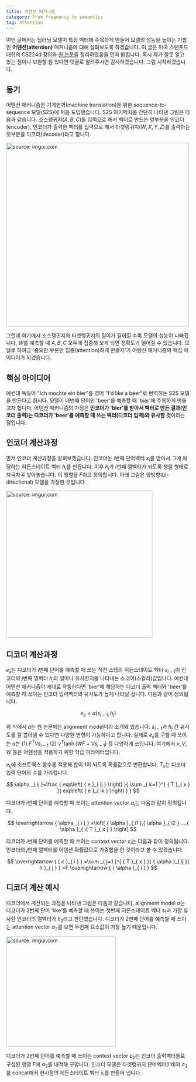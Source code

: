 ```yaml
---
title: 어텐션 매커니즘
category: From frequency to semantics
tag: attention
---
```


이번 글에서는 딥러닝 모델이 특정 벡터에 주목하게 만들어 모델의 성능을 높이는 기법인 **어텐션(attention)** 매커니즘에 대해 살펴보도록 하겠습니다. 이 글은 미국 스탠포드 대학의 CS224d 강의와 [원 논문](https://arxiv.org/abs/1409.0473)을 정리하였음을 먼저 밝힙니다. 혹시 제가 잘못 알고 있는 점이나 보완할 점 있다면 댓글로 알려주시면 감사하겠습니다. 그럼 시작하겠습니다.



## 동기

어텐션 매커니즘은 기계번역(machine translation)을 위한 sequence-to-sequence 모델(S2S)에 처음 도입됐습니다. S2S 아키텍처를 간단히 나타낸 그림은 다음과 같습니다. 소스랭귀지($A,B,C$)를 입력으로 해서 벡터로 만드는 앞부분을 인코더(encoder), 인코더가 출력한 벡터를 입력으로 해서 타겟랭귀지($W,X,Y,Z$)를 출력하는 뒷부분을 디코더(decoder)라고 합니다.

<a href="https://imgur.com/6mbfPZR"><img src="https://i.imgur.com/6mbfPZR.png" width="500px" title="source: imgur.com" /></a>

그런데 여기에서 소스랭귀지와 타겟랭귀지의 길이가 길어질 수록 모델의 성능이 나빠집니다. $W$를 예측할 때 $A,B,C$ 모두에 집중해 보게 되면 정확도가 떨어질 수 있습니다. 모델로 하여금 '중요한 부분만 집중(attention)하게 만들자'가 어텐션 매커니즘의 핵심 아이디어가 되겠습니다.





## 핵심 아이디어

예컨대 독일어 "Ich mochte ein bier"를 영어 "I'd like a beer"로 번역하는 S2S 모델을 만든다고 칩시다. 모델이 네번째 단어인 'beer'를 예측할 때 'bier'에 주목하게 만들고자 합니다. 어텐션 매커니즘의 가정은 **인코더가 'bier'를 받아서 벡터로 만든 결과(인코더 출력)는 디코더가 'beer'를 예측할 때 쓰는 벡터(디코더 입력)와 유사할 것**이라는 점입니다.





## 인코더 계산과정

먼저 인코더 계산과정을 살펴보겠습니다. 인코더는 $i$번째 단어벡터 $x_i$를 받아서 그에 해당하는 히든스테이트 벡터 $h_i$를 만듭니다. 이후 $h_i$가 $i$번째 열벡터가 되도록 행렬 형태로 차곡차곡 쌓아놓습니다. 이 행렬을 $F$라고 정의합시다. 아래 그림은 양방향(bi-directional) 모델을 가정한 것입니다.



<a href="https://imgur.com/CbQjPWo"><img src="https://i.imgur.com/CbQjPWo.png" width="400px" title="source: imgur.com" /></a>





## 디코더 계산과정

$e_{ij}$는 디코더가 $i$번째 단어를 예측할 때 쓰는 직전 스텝의 히든스테이트 벡터 $s_{i-1}$이 인코더의 $j$번째 열벡터 $h_j$와 얼마나 유사한지를 나타내는 스코어(스칼라)값입니다. 예컨대 어텐션 매커니즘이 제대로 작동한다면 'bier'에 해당하는 디코더 출력 벡터와 'beer'를 예측할 때 쓰이는 인코더 입력벡터의 유사도가 높게 나타날 겁니다. 다음과 같이 정의됩니다.


$$
{ e }_{ ij }=a\left( { s }_{ i-1 },{ h }_{ j } \right) 
$$


위 식에서 $a$는 원 논문에는 alignment model이라 소개돼 있습니다. $s_{i-1}$과 $h_j$ 간 유사도를 잘 뽑아낼 수 있다면 다양한 변형이 가능하다고 합니다. 실제로 $e_{ij}$를 구할 때 쓰이는 $a$는 (1) $F^TVs_{i-1}$ (2) $v^T\tanh{(WF+Vs_{i-1})}$ 등 다양하게 쓰입니다. 여기에서 $v, V, W$ 등은 어텐션을 적용하기 위한 학습 파라메터입니다.

$e_{ij}$에 소프트맥스 함수를 적용해 합이 1이 되도록 확률값으로 변환합니다. $T_x$는 디코더 입력 단어의 수를 가리킵니다.


$$
\alpha _{ ij }=\frac { exp\left( { e }_{ ij } \right)  }{ \sum _{ k=1 }^{ { T }_{ x } }{ exp\left( { e }_{ ik } \right)  }  } 
$$


디코더가 $i$번째 단어를 예측할 때 쓰이는 attention vector $a_i$는 다음과 같이 정의됩니다.


$$
\overrightarrow { \alpha _{ i } } =\left[ { \alpha  }_{ i1 },{ \alpha  }_{ i2 },...,{ \alpha  }_{ i{ T }_{ x } } \right] 
$$


디코더가 $i$번째 단어를 예측할 때 쓰이는 context vector $c_i$는 다음과 같이 정의됩니다. 인코더의 $j$번째 열벡터를 어텐션 확률값으로 가중합을 한 것이라고 볼 수 있겠습니다. 


$$
\overrightarrow { { c }_{ i } } =\sum _{ j=1 }^{ { T }_{ x } }{ { \alpha  }_{ ij }{ h }_{ j } } =F \overrightarrow { { \alpha  }_{ i } }
$$




## 디코더 계산 예시

디코더에서 계산되는 과정을 나타낸 그림은 다음과 같습니다. alignment model $a$는 디코더가 2번째 단어 'like'를 예측할 때 쓰이는 첫번째 히든스테이트 벡터 $s_1$과 가장 유사한 인코더의 열벡터가 $h_2$라고 판단했습니다. 디코더가 2번째 단어를 예측할 때 쓰이는 attention vector $α_2$를 보면 두번째 요소값이 가장 높기 때문입니다.



<a href="https://imgur.com/4zdzDKL"><img src="https://i.imgur.com/4zdzDKL.png" width="300px" title="source: imgur.com" /></a>



디코더가 2번째 단어를 예측할 때 쓰이는 context vector $c_2$는 인코더 출력벡터들로 구성된 행렬 $F$에 $α_2$를 내적해 구합니다. 인코더 모델은 타겟랭귀지 단어벡터(I'd)와 $c_2$를 concat해서 현시점의 히든스테이트 벡터 $s_i$를 만들어 냅니다.



